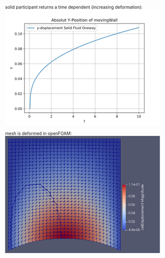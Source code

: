 solid participant returns a time dependent (increasing deformation):  
![image](https://raw.githubusercontent.com/NikolausKurcz/mem4py_adapter/2bded163f7d1c0132d3de326c468b13dfd27f0e6/Solid_Fluid_oneway/y-displacement_Solid_Fluid_oneway.svg)  
  
mesh is deformed in openFOAM:  
![image](https://github.com/NikolausKurcz/mem4py_adapter/blob/main/Solid_Fluid_oneway/openFOAM_Mesh_10s.png?raw=true)
